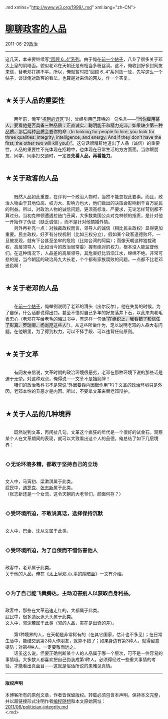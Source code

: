 <!DOCTYPE.md>
.md xmlns="http://www.w3.org/1999/..md" xml:lang="zh-CN">
<head>
<meta http-equiv="Content-Type" content="text.md; charset=utf-8" />
<meta name="generator" content="Python script by program.think@gmail.com" />
<meta name="provider" content="program-think.blogspot.com" />
<link type="text/css" rel="stylesheet" href="../../css/program-think.css" />
<title>聊聊政客的人品 - 编程随想的博客</title>
</head>
<body>
<div id="main" style="width:100%;">
<h1><a href="../../index.md" title="回到首页">聊聊政客的人品</a></h1>
<div class="post-info"><span class="date-header">2011-06-29</span><a href="../../tags/E694BFE6B2BB.md" class="tag">政治</a> </div>
<hr>
<div class="post">
这几天，本来要继续写<a href="../../2011/06/june-fourth-incident-0.md" target="_blank">“回顾 6..4”系列</a>。由于俺在<a href="../../2011/06/june-fourth-incident-2.md" target="_blank">前一个帖子</a>，八卦了很多关于邓太上皇的阴暗面。貌似老邓在天朝还是有相当多粉丝滴。这不，俺收到好多封网友来信，替老邓打抱不平。所以，俺就暂时把“回顾 6..4”系列放一放，先写这么一个帖子，谈谈俺对政客的看法，也算是对来信的网友，作一个答复。<!--program-think--><br /><br /><h2>★关于人品的重要性</h2><br />　　两年前，俺写“<a href="../../2009/04/defect-of-hire.md" target="_blank">招聘的误区</a>”时，曾经引用巴菲特的一句名言——<q style="background-color:#DDD;">当你雇用某人，要看他是否具备三种品质：正直诚实、聪明能干和精力充沛。如果缺少第一种品质，那后两种品质会要你的命（In looking for people to hire, you look for three qualities: integrity, intelligence, and energy. And if they don't have the first, the other two will kill you!）</q>。这句话很精辟地道出了人品（诚信）的重要性。人品的重要性不光体现在招聘中，也体现在日常生活的方方面面。当你跟朋友、同学、同事打交道时，一定要<b>先看人品，再看能力</b>。<br /><br /><h2>★关于政客的人品</h2><br />　　既然人品如此重要，在评判一个政治人物时，当然不能忽视此要素。而且，政治人物由于其地位高、权力大、影响力也大，他们做出的决策会影响到千百万屁民的利益。所以，对政治人物的诚信问题，更须高标准、严要求，无论怎样苛刻都不算过分。当初克林顿遭遇拉链门丑闻，大多数美国公众对克林顿的指责，是针对他一开始作了伪证（缺乏诚信），而不是针对他搞婚外情。<br />　　另外再补充一点：对独裁政权而言，领导人的诚信（相比民主政权）显得更加重要。民主政权，好歹有分权机制（比如三权分立），假如某个政客道德败坏，一旦被发现，就有下台甚至坐牢的危险（比如台湾的阿扁）；而像天朝这种独裁政权，高层领导人（比如当今的政治局常委）握有绝对的权力，根本没人能监督他们。在这种情况下，人品差的高层领导，其危害好比滔滔江水，绵绵不绝。非常可悲的是，当今朝廷的政治局九大长老，个个都有家族腐败的问题，一点都不比老邓逊色啊！<br /><br /><h2>★关于老邓的人品</h2><br /> 　　在<a href="../../2011/06/june-fourth-incident-2.md" target="_blank">前一个帖子</a>，俺举例说明了老邓的滑头（出尔反尔）。他在失势的时候，为了自保，什么话都说得出口。甚至不惜对自己多年的好友落井下石，以此来向老毛表忠心（老邓在写给老毛的悔过书中，有这样一句话<q style="background-color:#DDD;">在组织上，我看错了和信任了彭真、罗瑞卿、杨尚昆这些人</q>）。从这些所做作为，足以说明老邓的人品大有问题。在他眼里，为了得到权力，可以不择手段、可以违背任何原则。<br /><br /><h2>★关于文革</h2><br />　　有网友来信说，文革时期的政治环境很恶劣，老邓在那种环境下说的那些话是迫于无奈。对这种观点，俺得说——文革不是挡箭牌！<br />　　咱们的政治教科书不是常说“外因要靠内因起作用”吗？文革的政治环境只是外因，老邓本性的丑恶才是内因。所以，不要拿文革来替老邓辩护。<br /><br /><h2>★关于人品的几种境界</h2><br /> 　　既然说到文革，再闲扯几句。文革这个疯狂的年代是一个很好的试金石。观察某个人在文革期间的表现，就可以大致看出这个人的品德。俺总结了如下几层境界：<br /><br /><h3>◇无论环境多糟，都敢于坚持自己的立场</h3><br />文人中，马寅初、梁漱溟属于此类。<br />屁民中，<a href="http://zh.wikipedia.org/wiki/%E9%81%87%E7%BD%97%E5%85%8B" target="_blank" rel="nofollow">遇罗克</a>、<a href="http://zh.wikipedia.org/wiki/%E5%BC%A0%E5%BF%97%E6%96%B0" target="_blank" rel="nofollow">张志新</a>属于此类。<br />（张志新还是一个女流，这令天朝的大老爷们，颜面何存？）<br /><br /><h3>◇受环境所迫，不敢说真话，选择保持沉默</h3><br />文人中，巴金、沈从文属于此类。<br /><br /><h3>◇受环境所迫，为了自保而不惜伤害他人</h3><br />政客中，老邓属于此类。<br />关于他的人品，俺在《<a href="../../2011/06/june-fourth-incident-2.md">太上皇邓.小.平的阴暗面</a>》一文有介绍。<br /><br /><h3>◇为了自己能飞黄腾达，主动迫害别人以获取自身利益。</h3><br />政客中，那些在文革迅速走红的，大都属于此类。<br />屁民中，很多造反派头头属于此类。<br />文人中，郭沫若属于此类（郭的人品，实在是出奇的差）。<br /><br />　　第1种境界的人，在天朝是非常稀有的（在其它国家，估计也不多见）；在日常生活中，能结交到第2种人作朋友，就算不错了；如果身边有第3种人，就得留意提防；对第4种人，一定要敬而远之。<br />　　话虽这么说，但要正确判断某个人的人品属于哪一个层次，可不是一件容易的事情哦。大多数人都喜欢把自己伪装成第1种人。必须得经过一些重大事情的考验，才能看出真面目——这就是俗话所说的患难见真情。<div class="blogger-post-footer">
</div>
<hr>
<div class="copyright">
<h4>版权声明</h4>
本博客所有的原创文章，作者皆保留版权。转载必须包含本声明，保持本文完整，并以超链接形式注明作者<a href="mailto:program.think@gmail.com">编程随想</a>和本文原始网址：<br>
<a href="2011/06/politician-integrity.md">2011/06/politician-integrity.md</a>
</div>
</div>
</body>
<.md>
